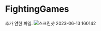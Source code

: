 # FightingGames

추가 안한 파일.
![스크린샷 2023-06-13 160142](https://github.com/kcheee/FightingGames/assets/86779278/e069f759-6eda-4b14-ac33-9869ac303c1d)
